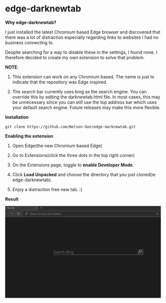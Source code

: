 # edge-darknewtab

**Why edge-darknewtab?**

I just installed the latest Chromium based Edge browser and discovered that there was a lot of distraction especially regarding links to websites I had no business connecting to. 

Despite searching for a way to disable these in the settings, I found none. I therefore decided to create my own extension to solve that problem. 

**NOTE**:

1. This extension can work on any Chromium based. The name is just to indicate that the repository was Edge inspired.

2. The search bar currently uses bing as the search engine. You can override this by editing the darknewtab.html file. In most cases, this may be unnecessary since you can still use the top address bar which uses your default search engine. Future releases may make this more flexible.


**Installation**

```
git clone https://github.com/Nelson-Gon/edge-darknewtab.git

```
**Enabling the extension**

1. Open Edge(the new Chromium based Edge)

2. Go to Extensions(click the three dots in the top right corner)

3. On the Extensions page, toggle to **enable Developer Mode**.

4. Click **Load Unpacked** and choose the directory that you just cloned(ie edge-darknewtab).

5. Enjoy a distraction free new tab. :)


**Result**

![New tab](preview.png)
